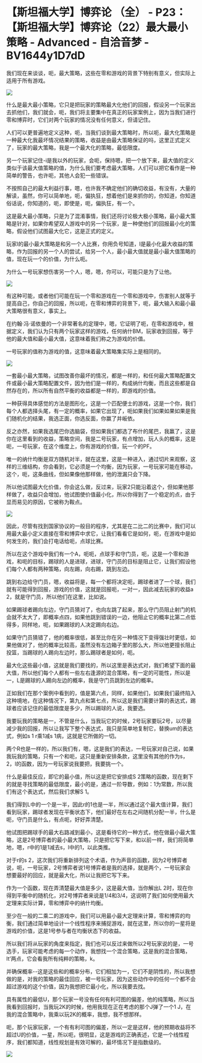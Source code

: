 # 【斯坦福大学】博弈论 （全） - P23：【斯坦福大学】博弈论（22）最大最小策略 - Advanced - 自洽音梦 - BV1644y1D7dD

我们现在来谈谈，呃，最大策略，这些在零和游戏的背景下特别有意义，但实际上适用于所有游戏。

![](img/1673088f2cc9d32ef02118053523b734_1.png)

什么是最大最小策略，它只是把玩家的策略最大化他们的回报，假设另一个玩家出去抓他们，我们就会，呃，我们将主要集中在真正的玩家案例上，因为当我们进行零和博弈时，它们对两个玩家的情况没有任何意义，但请记住。

人们可以更普遍地定义这种，呃，当我们谈到最大策略时，所以呃，最大化策略是一种最大化我最坏情况结果的策略，收益是由最大策略保证的吗，这里正式定义了，玩家的最大策略，我是一个最大化的策略，最低限度。

另一个玩家记住-i是我以外的玩家，会呃，保持嗯，把一个放下来，最大值的定义类似于该最大值策略的值，为什么我们要考虑最大策略，人们可以把它看作是一种简单的警告，也许呃，其他人会犯一些错误。

不按照自己的最大利益行事，嗯，也许我不确定他们的确切收益，有没有，大量的解读，虽然，你可以简单地，呃，偏执狂，想着他们是来抓你的，你知道，你知道俗话说，你知道的，呃，即使是，呃，偏执狂，有一个。

这是最大最小策略，只是为了混淆事情，我们还将讨论极大极小策略，最小最大策略是针对，如果你希望双人游戏中的另一个玩家，是一种使他们的回报最小化的策略，假设他们试图最大化它，这是正式的定义。

玩家I的最小最大策略是和另一个人比赛，你用负号知道，I是最小化最大收益的策略，作为回报的另一个人的尝试，给另一个人，最小最大值就是最小最大值策略的值，现在玩一个的价值，为什么呃。

为什么一号玩家想伤害另一个人，嗯，嗯，你可以，可能只是为了让他。

![](img/1673088f2cc9d32ef02118053523b734_3.png)

有这种可能，或者他们可能在玩一个零和游戏在一个零和游戏中，伤害别人就等于提高自己，你自己的回报，所以呃，在零和博弈的背景下，呃，最大输入和最小最大策略很有意义，事实上。

在约翰·冯·诺依曼的一个非常著名的定理中，嗯，它证明了呃，在零和游戏中，根据定义，我们认为只有两个玩家这样的游戏，任何纳什BM，玩家收到回报，等于他的最大值和最小最大值，这意味着我们称之为游戏的价值。

一号玩家的值称为游戏的值，这意味着最大策略集实际上是相同的。

![](img/1673088f2cc9d32ef02118053523b734_5.png)

一套最小最大策略，试图改善你最坏的情况，都是一样的，和任何最大策略配置文件或最小最大策略配置文件，因为他们是一样的，构成纳什均衡，而且这些都是自然存在的，所以所有自然平衡的收益都是一样的，即游戏的价值。

一种获得具体感觉的方法是图形化，这是一个匹配便士的游戏，这是一个你，我们每个人都选择头尾，有一定的概率，如果它出现了，呃如果我们如果如果如果是我们随机化的结果，我选正面，你选反面，你赢了并皈依。

反之亦然，如果我选尾巴你选脑袋，但如果我们都选了布什的尾巴，我赢了，这是你在这里看到的收益，策略空间，我是二号玩家，有点增加，玩人头的概率，这是呃，一号玩家，在这个维度上，你有游戏的价值，玩一个的PF。

唯一的纳什均衡是双方随机对半，就在这里，这是一种进入，通过切片来观察，这样的三维结构，你会看到，它必须是一个均衡，因为玩家，一号玩家可能在移动，这个，呃，这条曲线，但如果像他那样做，他的泄漏只会下降。

所以他试图最大化价值，你会这么做，反过来，玩家2只能沿着这个，但如果他那样做了，收益只会增加，他试图使价值最小化，所以你得到了一个稳定的点，由于显而易见的原因，它被称为鞍点。



![](img/1673088f2cc9d32ef02118053523b734_7.png)

因此，尽管有找到国家协议的一般目的程序，尤其是在二比二的比赛中，我们可以用最大最小定义直接在零和博弈中求它，让我们看看它是如何，呃，在游戏中是如何发生的，我们会打电话给呃，点球比赛。

所以在这个游戏中我们有一个A，呃呃，点球手和守门员，呃，这是一个零和游戏，和呃的目标，踢球的人是进球，进球，守门员的目标是阻止它，让我们假设他们每个人都有两种策略，向左踢，向右踢，跳到左边。

跳到右边给守门员，嗯，收益将是，每一个都将决定呃，踢球者进了一个球，我们就有可能得到回报，游戏的价值，这就是回报呃，一对一，因此减去玩家的收益a 2，就是守门员，所以他们在这里，比如说。

如果踢球者踢向左边，守门员猜对了，也向左跳了起来，那么守门员阻止射门的机会就不太大了，即概率点四，如果他跳到错误的一边，他阻止它的概率比第二点低得多，同样地，呃，如果踢球的人决定踢向右边。

如果守门员猜错了，他的概率很低，甚至比你在另一种情况下变得强壮时更低，如果他做对了，他的概率比较高，虽然没有左边箱子里的那么大，所以他更擅长阻止投篮，当踢球的人踢向左边时，那么踢球者是如何，呃。

最大化这些最小值，这就是我们要找的，所以这里是表达式对，我们希望下面的最大值，所以他们每个人都有一些左右逢源的混合策略，有一定的可能性，所以是一，L是踢球的人踢向左边的概率，我是守门员跳到左边的概率。

正如我们在那个案例中看到的，值是第六点，同样，如果他们，如果我们最终陷入这种境地，在这种情况下，第九点和第七点，所以这是我们需要计算的表达式，踢球者应该记住的最低限度是多少，所以踢球的人说，我要选。

我要玩我的策略是一，不管是什么，当我玩它的时候，2号玩家要玩2号，以尽量减少我的回报，所以让我写下整个表达式，我只是简单地复制它，替换um的表达式，例如s 1 r乘1减s 1病，这就是它所做的一切。

两个R也是一样的，所以我们有，嗯，这是我们的表达，一号玩家对自己说，如果我玩我的策略，只有一个和呃，这只是重新安排条款，这里没有其他的作为s，2，l的函数，因为一号玩家说我要把，我要挑一个。

什么是最佳反应，即它的最小值，所以这是把它安排成S 2策略的函数，现在剩下的就是寻找策略的最低限度，最小的是，通过一阶导数，例如：1为常数，所以我们有这个表达式，然后我们求解S 1。

我们得到L中的一个是一半，因此r的1也是一半，所以通过这个最大值计算，我们看到玩家，踢球者发现在平衡状态下，他们最好在左右之间随机分配一半，什么是呃，守门员是什么，有点呃，好好弄清楚。

他试图把踢球手的最大右路减到最小，这是看待它的一种方式，他在做最小最大策略，这是2号博弈者的最小最大策略，只是把它写下来，和以前一样，我们将简单地，嗯，r中的1是1减去s，l中的1，以此类推。

对于r的s 2，这次我们将重新排列这个术语，作为声音的函数，因为2号博弈者说，呃，一号玩家，2号博弈者说1号博弈者是我的选择，就是两个，一号玩家会想要最好的回应，就是最大化，所以让我把它写下来。

作为一个函数，现在弄清楚最大值是多少，这是最大值，当你解出L 2时，现在你得到平衡中的随机化，对2号博弈者来说是1/4和3/4，这说明了我们如何使用最大定理来实际计算，零和博弈中的纳什均衡。

至少在一般的二乘二的游戏中，我们可以用最小最大定理来计算，零和博弈的均衡，我们通过简单地设计一个线性程序来捕捉游戏，就在这里，所以你的一星将是游戏的价值，这是1号参与者在均衡状态下的收益。

所以我们将从玩家的角度来指定，我们也可以反过来做所以2号玩家说的是，一号选手，玩家可能考虑的每一个动作，我想找一个混合策略，这是我的混合策略，It’两点，它会看我所有纯粹的策略，k。

并确保概率--这是这些和的概率分布，它们相加为一，它们不是阴性的，所以我想做的是，对我的策略的最佳回应，被一号玩家，因为这些动作中的任何一个都不会超过游戏的这个价值，因为我想把它最小化，所以我要去找。

具有属性的最低U，那个玩家一号没有任何有利可图的偏差，他的纯策略，所以当我看到回报时，当我玩2K的时候，他用我现在正在考虑的那个J弹了一个1 J，在我的混合策略中，我乘以玩2K的概率，我想，我不想那样。

呃，那个玩家玩家，一个有有利可图的偏差，所以一定是这样，他的预期收益将不超过U的价值，一星，所以呃，很明显，这是游戏的正确表述，它是一个线性程序，我们都知道，线性规划是有效可解的，最坏情况下是指数级的。



![](img/1673088f2cc9d32ef02118053523b734_9.png)